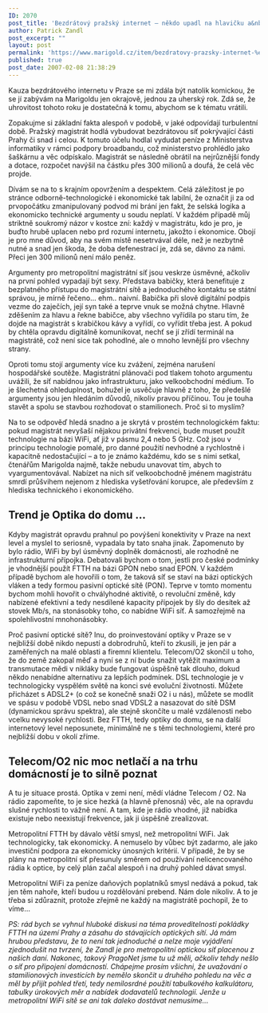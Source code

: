 ```yaml
---
ID: 2070
post_title: 'Bezdrátový pražský internet – někdo upadl na hlavičku a&nbsp;hřebíček to nebyl'
author: Patrick Zandl
post_excerpt: ""
layout: post
permalink: 'https://www.marigold.cz/item/bezdratovy-prazsky-internet-%e2%80%93-nekdo-upadl-na-hlavicku-a-hrebicek-to-nebyl'
published: true
post_date: 2007-02-08 21:38:29
---
```

<texy>Kauza bezdrátového internetu v Praze se mi zdála být natolik komickou, že se jí zabývám na Marigoldu jen okrajově, jednou za uherský rok. Zdá se, že uhrovitost tohoto roku je dostatečná k tomu, abychom se k tématu vrátili. 

Zopakujme si základní fakta alespoň v podobě, v jaké odpovídají turbulentní době. Pražský magistrát hodlá vybudovat bezdrátovou síť pokrývající části Prahy či snad i celou. K tomuto účelu hodlal vydudat peníze z Ministerstva informatiky v rámci podpory broadbandu, což ministerstvo prohlédlo jako šaškárnu a věc odpískalo. Magistrát se následně obrátil na nejrůznější fondy a dotace, rozpočet navýšil na částku přes 300 milionů a doufá, že celá věc projde. 

Dívám se na to s krajním opovržením a despektem. Celá záležitost je po stránce odborně-technologické i ekonomické tak labilní, že označit ji za od prvopočátku zmanipulovaný podvod mi brání jen fakt, že selská logika a ekonomicko technické argumenty u soudu neplatí. V každém případě můj striktně soukromý názor v kostce zní: každý v magistrátu, kdo je pro, je buďto hrubě uplacen nebo prd rozumí internetu, jakožto i ekonomice. Obojí je pro mne důvod, aby na svém místě nesetrvával déle, než je nezbytně nutné a snad jen škoda, že doba defenestrací je, zdá se, dávno za námi. Přeci jen 300 milionů není málo peněz. 

Argumenty pro metropolitní magistrátní síť jsou veskrze úsměvné, ačkoliv na první pohled vypadají být sexy. Představa babičky, která benefituje z bezplatného přístupu do magistrátní sítě a jednoduchého kontaktu se státní správou, je mírně řečeno... ehm.. naivní. Babička při slově digitální podpis vezme do zaječích, její syn také a teprve vnuk se možná chytne. Hlavně zděšením za hlavu a řekne babičce, aby všechno vyřídila po staru tím, že dojde na magistrát s krabičkou kávy a vyřídí, co vyřídit třeba jest. A pokud by chtěla opravdu digitálně komunikovat, nechť se jí zřídí terminál na magistrátě, což není sice tak pohodlné, ale o mnoho levnější pro všechny strany. 

Oproti tomu stojí argumenty více ku zvážení, zejména narušení hospodářské soutěže. Magistrátní plánovači pod tlakem tohoto argumentu uvážili, že síť nabídnou jako infrastrukturu, jako velkoobchodní médium. To je šlechetná ohleduplnost, bohužel je usvěčuje hlavně z toho, že předešlé argumenty jsou jen hledáním důvodů, nikoliv pravou příčinou. Tou je touha stavět a spolu se stavbou rozhodovat o stamilionech. Proč si to myslím? 

Na to se odpověď hledá snadno a je skrytá v prostém technologickém faktu: pokud magistrát nevyšaší nějakou privátní frekvenci, bude muset použít technologie na bázi WiFi, ať již v pásmu 2,4 nebo 5 GHz. Což jsou v principu technologie pomalé, pro danné použití nevhodné a rychlostně i kapacitně nedostačující – a to je známo každému, kdo se s nimi setkal, čtenářům Marigolda najmě, takže nebudu unavovat tím, abych to vyargumentovával. Nabízet na nich síť velkoobchodně  jménem magistrátu smrdí průšvihem nejenom z hlediska vyšetřování korupce, ale především z hlediska technického i ekonomického. 

<h2>Trend je Optika do domu ...</h2>

Kdyby magistrát opravdu prahnul po povýšení konektivity v Praze na next level a myslel to seriosně, vypadala by tato snaha jinak. Zapomenuto by bylo rádio, WiFi by byl úsměvný doplněk domácnosti, ale rozhodně ne infrastrukturní přípojka. Debatovali bychom o tom, jestli pro české podmínky je vhodnější použít FTTH na bázi GPON nebo snad EPON. V každém případě bychom ale hovořili o tom, že taková síť se staví na bázi optických vláken a tedy formou pasivní optické sítě (PON). Teprve v tomto momentu bychom mohli hovořit o chvályhodné aktivitě, o revoluční změně, kdy nabízené efektivní a tedy nesdílené kapacity přípojek by šly do desítek až stovek Mb/s, na stonásobky toho, co nabídne WiFi síť. A samozřejmě na spolehlivostní mnohonásobky. 

Proč pasivní optické sítě? Inu, do proinvestování optiky v Praze se v nejbližší době nikdo nepustí a dobrodruhů, kteří to zkusili, je jen pár a zaměřených na malé oblasti a firemní klientelu. Telecom/O2 skončil u toho, že do země zakopal měď a nyní se z ní bude snažit vytěžit maximum a transmutace mědi v nikláky bude fungovat úspěšně tak dlouho, dokud někdo nenabídne alternativu za lepších podmínek. DSL technologie je v technologicky vyspělém světě na konci své evoluční životnosti. Můžete přicházet s ADSL2+ (o což se konečně snaži O2 i u nás), můžete se modlit ve spásu v podobě VDSL nebo snad VDSL2 a nasazovat do sítě DSM (dynamickou správu spektra), ale stejně skončíte u malé vzdálenosti nebo vcelku nevysoké rychlosti. Bez FTTH, tedy optiky do domu, se na další internetový level neposunete, minimálně ne s těmi technologiemi, které pro nejbližší dobu v okolí zříme. 

<h2>Telecom/O2 nic moc netlačí a na trhu domácností je to silně poznat</h2>

A tu je situace prostá. Optika v zemi není, mědí vládne Telecom / O2. Na rádio zapomeňte, to je sice hezká (a hlavně přenosná) věc, ale na opravdu slušné rychlosti to vážně není. A tam, kde je rádio vhodné, již nabídka existuje nebo neexistují frekvence, jak ji úspěšně zrealizovat. 

Metropolitní FTTH by dávalo větší smysl, než metropolitní WiFi. Jak technologicky, tak ekonomicky. A nemuselo by vůbec být zadarmo, ale jako investiční podpora za ekonomicky únosných kritérií. V případě, že by se plány na metropolitní síť přesunuly směrem od používání nelicencovaného rádia k optice, by celý plán začal alespoň i na druhý pohled dávat smysl.

Metropolitní WiFi za peníze daňových poplatníků smysl nedává a pokud, tak jen těm nahoře, kteří budou u rozdělování prebend. Nám dole nikoliv. A to je třeba si zdůraznit, protože zřejmě ne každý na magistrátě pochopil, že to víme...

<em>PS: rád bych se vyhnul hluboké diskusi na téma proveditelnosti pokládky FTTH na území Prahy a zásahu do stávajících optických sítí. Já mám hrubou představu, že to není tak jednoduché a nelze moje vyjádření zjednodušit na tvrzení, že Zandl je pro metropolitní optickou síť placenou z našich daní. Nakonec, takový PragoNet jsme tu už měli, ačkoliv tehdy nešlo o síť pro připojení domácností. Chápejme prosím všichni, že uvažování o stamilionových investicích by nemělo skončit u druhého pohledu na věc a měl by přijít pohled třetí, tedy nemilosrdné použití tabulkového kalkulátoru, tabulky úrokových měr a nabídek dodavatelů technologií. Jenže u metropolitní WiFi sítě se ani tak daleko dostávat nemusíme... </em>